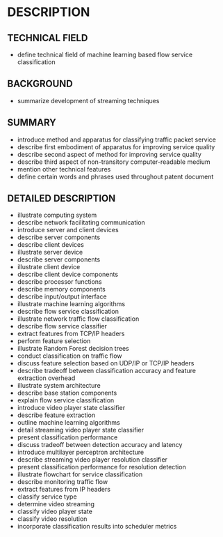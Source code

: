 # DESCRIPTION

## TECHNICAL FIELD

- define technical field of machine learning based flow service classification

## BACKGROUND

- summarize development of streaming techniques

## SUMMARY

- introduce method and apparatus for classifying traffic packet service
- describe first embodiment of apparatus for improving service quality
- describe second aspect of method for improving service quality
- describe third aspect of non-transitory computer-readable medium
- mention other technical features
- define certain words and phrases used throughout patent document

## DETAILED DESCRIPTION

- illustrate computing system
- describe network facilitating communication
- introduce server and client devices
- describe server components
- describe client devices
- illustrate server device
- describe server components
- illustrate client device
- describe client device components
- describe processor functions
- describe memory components
- describe input/output interface
- illustrate machine learning algorithms
- describe flow service classification
- illustrate network traffic flow classification
- describe flow service classifier
- extract features from TCP/IP headers
- perform feature selection
- illustrate Random Forest decision trees
- conduct classification on traffic flow
- discuss feature selection based on UDP/IP or TCP/IP headers
- describe tradeoff between classification accuracy and feature extraction overhead
- illustrate system architecture
- describe base station components
- explain flow service classification
- introduce video player state classifier
- describe feature extraction
- outline machine learning algorithms
- detail streaming video player state classifier
- present classification performance
- discuss tradeoff between detection accuracy and latency
- introduce multilayer perceptron architecture
- describe streaming video player resolution classifier
- present classification performance for resolution detection
- illustrate flowchart for service classification
- describe monitoring traffic flow
- extract features from IP headers
- classify service type
- determine video streaming
- classify video player state
- classify video resolution
- incorporate classification results into scheduler metrics

